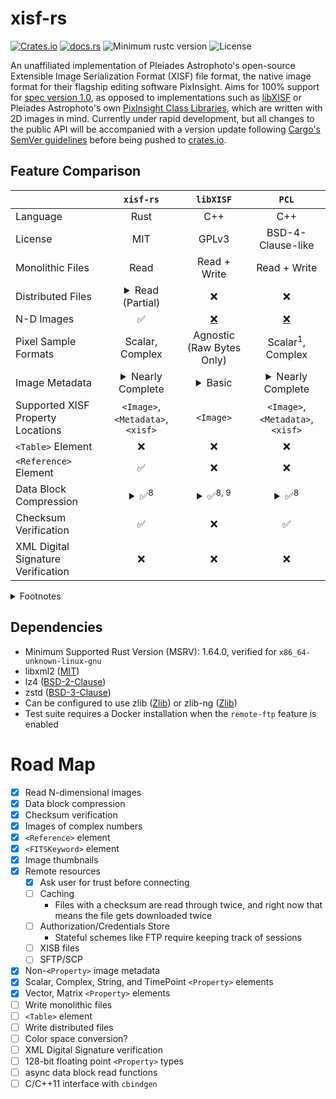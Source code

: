 # xisf-rs

[![Crates.io](https://img.shields.io/crates/v/xisf-rs)](https://crates.io/crates/xisf-rs)
[![docs.rs](https://img.shields.io/docsrs/xisf-rs)](https://docs.rs/xisf-rs)
![Minimum rustc version](https://img.shields.io/badge/rustc-1.64+-lightgray.svg)
![License](https://img.shields.io/crates/l/xisf-rs.svg)

An unaffiliated implementation of Pleiades Astrophoto's open-source Extensible Image Serialization Format (XISF) file format, the native image format for their flagship editing software PixInsight. Aims for 100% support for [spec version 1.0](https://pixinsight.com/doc/docs/XISF-1.0-spec/XISF-1.0-spec.html), as opposed to implementations such as [libXISF](https://gitea.nouspiro.space/nou/libXISF) or Pleiades Astrophoto's own [PixInsight Class Libraries](https://gitlab.com/pixinsight/PCL), which are written with 2D images in mind. Currently under rapid development, but all changes to the public API will be accompanied with a version update following [Cargo's SemVer guidelines](https://doc.rust-lang.org/cargo/reference/semver.html) before being pushed to [crates.io](https://crates.io/crates/xisf-rs).

## Feature Comparison

&nbsp; | `xisf-rs` | `libXISF` | `PCL`
---|:---:|:---:|:---:
Language | Rust | C++ | C++
License | MIT | GPLv3 | BSD-4-Clause-like
Monolithic Files | Read | Read + Write | Read + Write
Distributed Files | <details><summary>Read (Partial)</summary>`http`, `https`, `ftp`, see [road map](#road-map)</details> | ❌ | ❌
N-D Images | ✅ | [❌](https://gitea.nouspiro.space/nou/libXISF/src/commit/8e05a586109a634e3a43aeecc4ca693d00c2104e/libxisf.cpp#L816) | [❌](https://gitlab.com/pixinsight/PCL/-/blob/7cd5ee14f6b209cf03f5b2d1903941ea1a4c8aec/src/pcl/XISFReader.cpp#L2001)
Pixel Sample Formats | Scalar, Complex | Agnostic (Raw Bytes Only) | Scalar<sup>1</sup>, Complex
Image Metadata | <details><summary>Nearly Complete</summary> Attributes, XISF Properties<sup>2</sup>, FITS Keywords, ICC Profile, RGB Working Space, Display Function, CFA, Resolution, Thumbnail</details> | <details><summary>Basic</summary> Attributes<sup>3</sup>, XISF Properties<sup>4</sup>, FITS Keywords<sup>5</sup>, ICC Profile, CFA, Thumbnail</details> | <details><summary>Nearly Complete</summary> Attributes<sup>6</sup>, XISF Properties<sup>7</sup>, FITS Keywords, ICC Profile, RGB Working Space, Display Function, CFA, Resolution, Thumbnail</details>
Supported XISF Property Locations | `<Image>`, `<Metadata>`, `<xisf>` | `<Image>` | `<Image>`, `<Metadata>`, `<xisf>`
`<Table>` Element | ❌ | ❌ | ❌
`<Reference>` Element | ✅ | ❌ | ❌
Data Block Compression | <details><summary>✅<sup>8</sup></summary>`zlib`, `lz4`, `lz4hc`, `zstd`</details> | <details><summary>✅<sup>8, 9</sup></summary>`zlib`, `lz4`, `lz4hc`, `zstd`</details> | <details><summary>✅<sup>8</sup></summary>`zlib`, `lz4`, `lz4hc`, `zstd`</details>
Checksum Verification | ✅ | ❌ | ✅
XML Digital Signature Verification | ❌ | ❌ | ❌

<details>
<summary>Footnotes</summary>

1. [Does not support 64-bit integer pixel samples](https://gitlab.com/pixinsight/PCL/-/blob/1e09795f1868835ddd221ac8605d3856c3208b57/src/pcl/XISFReader.cpp#L599)
2. No 128-bit floating point values
3. [Only mandatory attributes and colorSpace](https://gitea.nouspiro.space/nou/libXISF/src/commit/8e05a586109a634e3a43aeecc4ca693d00c2104e/libxisf.cpp#L815)
4. [Int32, Float32, Float64, String, and TimePoint only](https://gitea.nouspiro.space/nou/libXISF/src/commit/8e05a586109a634e3a43aeecc4ca693d00c2104e/variant.cpp#L379)
5. Raw strings only; cannot parse values
6. [Missing imageType, offset, orientation, and uuid attributes](https://gitlab.com/pixinsight/PCL/-/blob/7cd5ee14f6b209cf03f5b2d1903941ea1a4c8aec/src/pcl/XISFReader.cpp#L674)
7. [No 128-bit integer or floating point values](https://gitlab.com/pixinsight/PCL/-/blob/1e09795f1868835ddd221ac8605d3856c3208b57/src/pcl/XISFReader.cpp#L1774)
8. `zstd` support is nonstandard for spec version 1.0, but [has been confirmed for an upcoming version of the standard](https://pixinsight.com/forum/index.php?threads/xisf-standard-revision-re-zstd.21230/)
9. Sub-blocks not yet supported (this limits supported images to 4GiB)
</details>

## Dependencies
- Minimum Supported Rust Version (MSRV): 1.64.0, verified for `x86_64-unknown-linux-gnu`
- libxml2 ([MIT](https://gitlab.gnome.org/GNOME/libxml2/-/blob/master/Copyright))
- lz4 ([BSD-2-Clause](https://github.com/lz4/lz4/blob/dev/LICENSE))
- zstd ([BSD-3-Clause](https://github.com/facebook/zstd/blob/dev/LICENSE))
- Can be configured to use zlib ([Zlib](https://github.com/madler/zlib/blob/develop/LICENSE)) or zlib-ng ([Zlib](https://github.com/zlib-ng/zlib-ng/blob/develop/LICENSE.md))
- Test suite requires a Docker installation when the `remote-ftp` feature is enabled

# Road Map

- [x] Read N-dimensional images
- [x] Data block compression
- [x] Checksum verification
- [x] Images of complex numbers
- [x] `<Reference>` element
- [x] `<FITSKeyword>` element
- [x] Image thumbnails
- [x] Remote resources
  - [x] Ask user for trust before connecting
  - [ ] Caching <!-- `tempfile`, `stat` crates -->
    - Files with a checksum are read through twice, and right now that means the file gets downloaded twice
  - [ ] Authorization/Credentials Store
    - Stateful schemes like FTP require keeping track of sessions
  - [ ] XISB files
  - [ ] SFTP/SCP
- [x] Non-`<Property>` image metadata
- [x] Scalar, Complex, String, and TimePoint `<Property>` elements
- [x] Vector, Matrix `<Property>` elements
- [ ] Write monolithic files
- [ ] `<Table>` element
- [ ] Write distributed files
- [ ] Color space conversion?
- [ ] XML Digital Signature verification
- [ ] 128-bit floating point `<Property>` types <!-- `rustc_apfloat`? `fixed::F128`? former supports math, latter supports bytemuck -->
- [ ] async data block read functions <!-- `async_compression` -->
- [ ] C/C++11 interface with `cbindgen`
